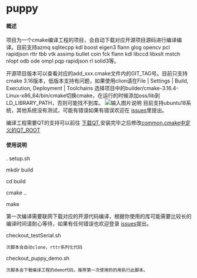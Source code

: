# puppy
#### 概述
项目为一个cmake编译工程的项目，会自动下载对应开源项目源码进行编译编译。目前支持azmq sqlitecpp kdl boost eigen3  flann glog opencv pcl rapidjson rttr tbb vtk assimp bullet coin fck flann kdl libccd libxslt mstch nlopt odb ode ompl pqp rapidjson rl solid3等。

开源项目版本可以查看对应的add_xxx.cmake文件内的GIT_TAG号。目前只支持cmake 3.16版本，低版本支持有问题，如果使用clion请在File | Settings | Build, Execution, Deployment | Toolchains 选择项目中的builder/cmake-3.16.4-Linux-x86_64/bin/cmake切换cmake，在运行的时候添加oss/lib到LD_LIBRARY_PATH，否则可能找不到库。
![输入图片说明](https://gitee.com/qq2820/puppy/blob/master/builder/clion.png "在这里输入图片标题")
目前支持ubuntu18系统，其他系统没有测试，可能有错误如果有错误欢迎在 [issues](https://gitee.com/qq2820/puppy/issues "With a Title")里提出。

编译工程需要QT的支持可以前往 [下载QT](http://iso.mirrors.ustc.edu.cn/qtproject/archive/qt/5.14/5.14.1/qt-opensource-linux-x64-5.14.1.run),安装完毕之后修改[common.cmake中定义的QT_ROOT](https://gitee.com/qq2820/puppy/blob/master/builder/cmake/common.cmake)
#### 使用说明 

. setup.sh

mkdir build

cd build 

cmake ..

make 

第一次编译需要联网下载对应的开源代码编译，根据你使用的库可能需要比较长的编译时间请耐心等待，如果有任何错误也欢迎登录 [issues](https://gitee.com/qq2820/puppy/issues "With a Title")提出。


checkout_testSerial.sh

    次脚本会自动clone，rttr系列化代码
    
 checkout_puppy_demo.sh
 
    次脚本会下载编译工程的demo代码，推荐第一次使用的的用执行此脚本。   
